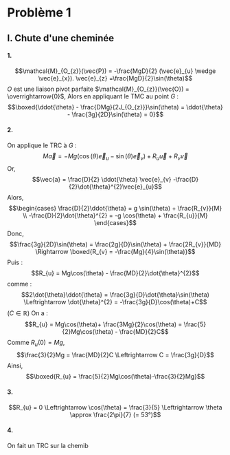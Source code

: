 # Problème 1
## I. Chute d'une cheminée
#### 1.
$$\mathcal{M}_{O_{z}}(\vec{P}) = -\frac{MgD}{2} (\vec{e}_{u} \wedge \vec{e}_{x}). \vec{e}_{z} =\frac{MgD}{2}\sin(\theta)$$
$O$ est une liaison pivot parfaite $\mathcal{M}_{O_{z}}(\vec{O}) = \overrightarrow{0}$, 
Alors en appliquant le TMC au point $G$ : 
$$\boxed{\ddot{\theta} - \frac{DMg}{2J_{O_{z}}}\sin(\theta) = \ddot{\theta} - \frac{3g}{2D}\sin(\theta) = 0}$$

#### 2.
On applique le TRC à $G$ : 
$$M\vec{a} = -Mg(\cos(\theta)\vec{e}_{u} -\sin(\theta)\vec{e}_{v}) + R_{u}\vec{u} + R_{v}\vec{v}$$
Or, 
$$\vec{a} = \frac{D}{2} \ddot{\theta} \vec{e}_{v} -\frac{D}{2}\dot{\theta}^{2}\vec{e}_{u}$$
Alors, 
$$\begin{cases}
\frac{D}{2}\ddot{\theta} = g \sin(\theta) + \frac{R_{v}}{M} \\
-\frac{D}{2}\dot{\theta}^{2} = -g \cos(\theta) + \frac{R_{u}}{M}
\end{cases}$$
Donc, 
$$\frac{3g}{2D}\sin(\theta) = \frac{2g}{D}\sin(\theta) + \frac{2R_{v}}{MD} \Rightarrow \boxed{R_{v} = -\frac{Mg}{4}\sin(\theta)}$$
Puis : 
$$R_{u} = Mg\cos(\theta) - \frac{MD}{2}\dot{\theta}^{2}$$
comme : 
$$2\dot{\theta}\ddot{\theta} = \frac{3g}{D}\dot{\theta}\sin(\theta) \Leftrightarrow \dot{\theta}^{2} = -\frac{3g}{D}\cos(\theta)+C$$
($C \in \mathbb{R}$)
On a : 
$$R_{u} = Mg\cos(\theta)+ \frac{3Mg}{2}\cos(\theta) = \frac{5}{2}Mg\cos(\theta) - \frac{MD}{2}C$$
Comme $R_{u}\left( 0 \right) = Mg$,
$$\frac{3}{2}Mg = \frac{MD}{2}C \Leftrightarrow C = \frac{3g}{D}$$
Ainsi, 
$$\boxed{R_{u} = \frac{5}{2}Mg\cos(\theta)-\frac{3}{2}Mg}$$

#### 3.
$$R_{u} = 0 \Leftrightarrow \cos(\theta) = \frac{3}{5} \Leftrightarrow \theta \approx \frac{2\pi}{7} (= 53°)$$

#### 4.
On fait un TRC sur la chemib